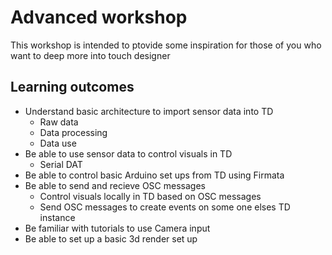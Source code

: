 # Advanced workshop

This workshop is intended to ptovide some inspiration for those of you who want to deep more into touch designer

## Learning outcomes

* Understand basic architecture to import sensor data into TD
  * Raw data
  * Data processing
  * Data use
* Be able to use sensor data to control visuals in TD 
  * Serial DAT
* Be able to control basic Arduino set ups from TD using Firmata
* Be able to send and recieve OSC messages
  * Control visuals locally in TD based on OSC messages
  * Send OSC messages to create events on some one elses TD instance
* Be familiar with tutorials to use Camera input
* Be able to set up a basic 3d render set up 

